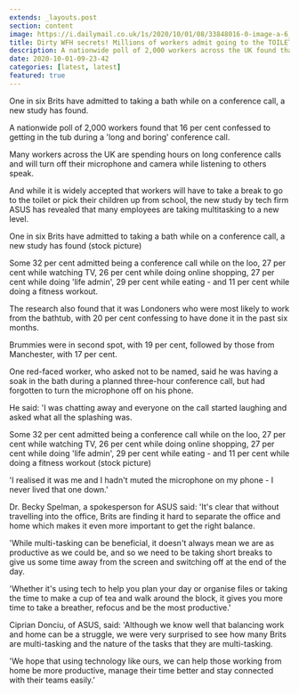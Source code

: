 ```yaml
---
extends: _layouts.post
section: content
image: https://i.dailymail.co.uk/1s/2020/10/01/08/33848016-0-image-a-6_1601539022437.jpg 
title: Dirty WFH secrets! Millions of workers admit going to the TOILET while on a conference call at home 
description: A nationwide poll of 2,000 workers across the UK found that 16 per cent confessed to getting in the tub during a long and boring conference call. 
date: 2020-10-01-09-23-42 
categories: [latest, latest] 
featured: true 
--- 
```

One in six Brits have admitted to taking a bath while on a conference call, a new study has found. 

A nationwide poll of 2,000 workers found that 16 per cent confessed to getting in the tub during a 'long and boring' conference call.  

Many workers across the UK are spending hours on long conference calls and will turn off their microphone and camera while listening to others speak. 

And while it is widely accepted that workers will have to take a break to go to the toilet or pick their children up from school, the new study by tech firm ASUS has revealed that many employees are taking multitasking to a new level. 

One in six Brits have admitted to taking a bath while on a conference call, a new study has found (stock picture)

Some 32 per cent admitted being a conference call while on the loo, 27 per cent while watching TV, 26 per cent while doing online shopping, 27 per cent while doing 'life admin', 29 per cent while eating - and 11 per cent while doing a fitness workout. 

The research also found that it was Londoners who were most likely to work from the bathtub, with 20 per cent confessing to have done it in the past six months.

Brummies were in second spot, with 19 per cent, followed by those from Manchester, with 17 per cent.  

One red-faced worker, who asked not to be named, said he was having a soak in the bath during a planned three-hour conference call, but had forgotten to turn the microphone off on his phone.

He said: 'I was chatting away and everyone on the call started laughing and asked what all the splashing was.

Some 32 per cent admitted being a conference call while on the loo, 27 per cent while watching TV, 26 per cent while doing online shopping, 27 per cent while doing 'life admin', 29 per cent while eating - and 11 per cent while doing a fitness workout (stock picture)

'I realised it was me and I hadn't muted the microphone on my phone - I never lived that one down.'

Dr. Becky Spelman, a spokesperson for ASUS said: 'It's clear that without travelling into the office, Brits are finding it hard to separate the office and home which makes it even more important to get the right balance.

'While multi-tasking can be beneficial, it doesn't always mean we are as productive as we could be, and so we need to be taking short breaks to give us some time away from the screen and switching off at the end of the day.

'Whether it's using tech to help you plan your day or organise files or taking the time to make a cup of tea and walk around the block, it gives you more time to take a breather, refocus and be the most productive.'

Ciprian Donciu, of ASUS, said: 'Although we know well that balancing work and home can be a struggle, we were very surprised to see how many Brits are multi-tasking and the nature of the tasks that they are multi-tasking.

'We hope that using technology like ours, we can help those working from home be more productive, manage their time better and stay connected with their teams easily.' 

